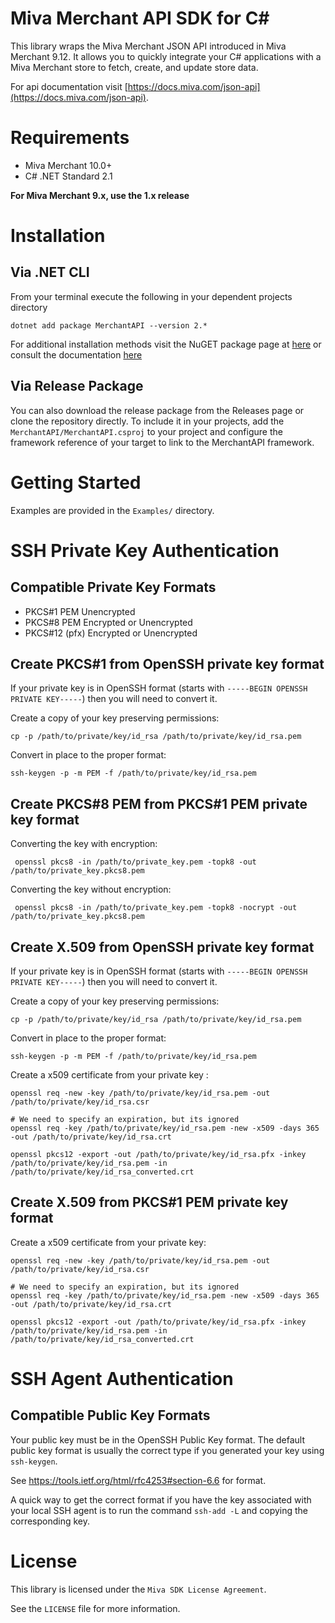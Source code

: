 
# Miva Merchant API SDK for C#

This library wraps the Miva Merchant JSON API introduced in
Miva Merchant 9.12. It allows you to quickly integrate your C#
applications with a Miva Merchant store to fetch, create, and update
store data.

For api documentation visit [https://docs.miva.com/json-api](https://docs.miva.com/json-api).

# Requirements

- Miva Merchant 10.0+
- C# .NET Standard 2.1

**For Miva Merchant 9.x, use the 1.x release**

# Installation

## Via .NET CLI

From your terminal execute the following in your dependent projects directory

`dotnet add package MerchantAPI --version 2.*`

For additional installation methods visit the NuGET package page at [here](https://www.nuget.org/packages/MerchantAPI/) or consult the documentation [here](https://docs.microsoft.com/en-us/nuget/)

## Via Release Package

You can also download the release package from the Releases page or clone the repository directly. To include it in your projects, add the `MerchantAPI/MerchantAPI.csproj` to your project and configure the framework reference of your target to link to the MerchantAPI framework.

# Getting Started

Examples are provided in the `Examples/` directory.

#  SSH Private Key Authentication

## Compatible Private Key Formats

- PKCS#1 PEM Unencrypted
- PKCS#8 PEM Encrypted or Unencrypted
- PKCS#12 (pfx) Encrypted or Unencrypted

## Create PKCS#1 from OpenSSH private key format

If your private key is in OpenSSH format (starts with `-----BEGIN OPENSSH PRIVATE KEY-----`) then you will need to convert it.

Create a copy of your key preserving permissions:

    cp -p /path/to/private/key/id_rsa /path/to/private/key/id_rsa.pem

Convert in place to the proper format:

    ssh-keygen -p -m PEM -f /path/to/private/key/id_rsa.pem

## Create PKCS#8 PEM from PKCS#1 PEM private key format

Converting the key with encryption:

     openssl pkcs8 -in /path/to/private_key.pem -topk8 -out /path/to/private_key.pkcs8.pem

Converting the key without encryption:

     openssl pkcs8 -in /path/to/private_key.pem -topk8 -nocrypt -out /path/to/private_key.pkcs8.pem

## Create X.509 from OpenSSH private key format

If your private key is in OpenSSH format (starts with `-----BEGIN OPENSSH PRIVATE KEY-----`) then you will need to convert it.

Create a copy of your key preserving permissions:

    cp -p /path/to/private/key/id_rsa /path/to/private/key/id_rsa.pem

Convert in place to the proper format:

    ssh-keygen -p -m PEM -f /path/to/private/key/id_rsa.pem

Create a x509 certificate from your private key :

    openssl req -new -key /path/to/private/key/id_rsa.pem -out /path/to/private/key/id_rsa.csr
    
    # We need to specify an expiration, but its ignored 
    openssl req -key /path/to/private/key/id_rsa.pem -new -x509 -days 365 -out /path/to/private/key/id_rsa.crt
    
    openssl pkcs12 -export -out /path/to/private/key/id_rsa.pfx -inkey /path/to/private/key/id_rsa.pem -in /path/to/private/key/id_rsa_converted.crt

## Create X.509 from PKCS#1 PEM private key format

Create a x509 certificate from your private key:

    openssl req -new -key /path/to/private/key/id_rsa.pem -out /path/to/private/key/id_rsa.csr
    
    # We need to specify an expiration, but its ignored 
    openssl req -key /path/to/private/key/id_rsa.pem -new -x509 -days 365 -out /path/to/private/key/id_rsa.crt
    
    openssl pkcs12 -export -out /path/to/private/key/id_rsa.pfx -inkey /path/to/private/key/id_rsa.pem -in /path/to/private/key/id_rsa_converted.crt

# SSH Agent Authentication

## Compatible Public Key Formats

Your public key must be in the OpenSSH Public Key format. The default public key format is usually the correct type if you generated your key using `ssh-keygen`.

See https://tools.ietf.org/html/rfc4253#section-6.6 for format.

A quick way to get the correct format if you have the key associated with your local SSH agent is to run the command `ssh-add -L` and copying the corresponding key.

# License

This library is licensed under the `Miva SDK License Agreement`.

See the `LICENSE` file for more information.